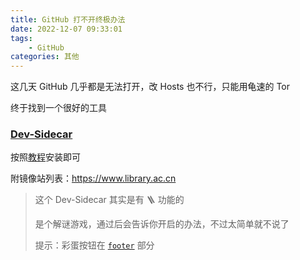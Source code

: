 ```yaml
---
title: GitHub 打不开终极办法
date: 2022-12-07 09:33:01
tags:
    - GitHub
categories: 其他
---
```


这几天 GitHub 几乎都是无法打开，改 Hosts 也不行，只能用龟速的 Tor

<!-- more -->

终于找到一个很好的工具

### [Dev-Sidecar](https://hub.yzuu.cf/docmirror/dev-sidecar/releases)

按照[教程](https://hub.yzuu.cf/docmirror/dev-sidecar)安装即可

附镜像站列表：https://www.library.ac.cn

> 这个 Dev-Sidecar 其实是有 :ladder: 功能的
>
> 是个解谜游戏，通过后会告诉你开启的办法，不过太简单就不说了
>
> 提示：彩蛋按钮在 [`footer`](https://hub.yzuu.cf/docmirror/dev-sidecar/blob/master/packages/gui/src/view/pages/index.vue#L80) 部分

